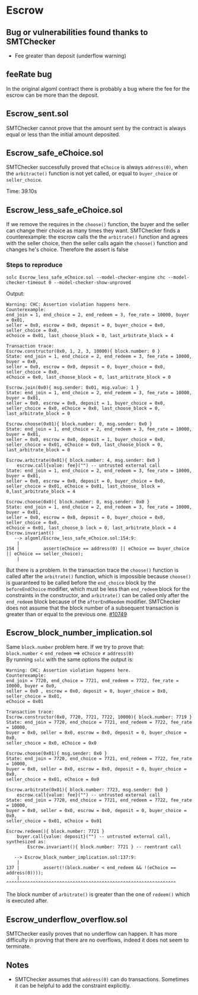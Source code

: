 # Escrow 

## Bug or vulnerabilities found thanks to SMTChecker
- Fee greater than deposit (underflow warning)

## feeRate bug
In the original algoml contract there is probably a bug where the fee for the
escrow can be more than the deposit.

## Escrow_sent.sol
SMTChecker cannot prove that the amount sent by the contract is always equal or less than the initial amount deposited.

## Escrow_safe_eChoice.sol
SMTChecker successfully proved that `eChoice` is always `address(0)`, when the
`arbitracte()` function is not yet called, or equal to `buyer_choice` or
`seller_choice`.

Time: 39.10s

## Escrow_less_safe_eChoice.sol
If we remove the requires in the `choose()` function, the buyer and the seller
can change their choice as many times they want. SMTChecker finds a
counterexample: the escrow calls the the `arbitrate()` function and agrees with
the seller choice, then the seller calls again the `choose()` function and
changes he's choice. Therefore the assert is false

### Steps to reproduce
```
solc Escrow_less_safe_eChoice.sol --model-checker-engine chc --model-checker-timeout 0 --model-checker-show-unproved
```
Output:
```
Warning: CHC: Assertion violation happens here.
Counterexample:
end_join = 1, end_choice = 2, end_redeem = 3, fee_rate = 10000, buyer = 0x01,
seller = 0x0, escrow = 0x0, deposit = 0, buyer_choice = 0x0, seller_choice = 0x0, 
eChoice = 0x01, last_choose_block = 0, last_arbitrate_block = 4

Transaction trace:
Escrow.constructor(0x0, 1, 2, 3, 10000){ block.number: 0 }
State: end_join = 1, end_choice = 2, end_redeem = 3, fee_rate = 10000, buyer = 0x0, 
seller = 0x0, escrow = 0x0, deposit = 0, buyer_choice = 0x0, seller_choice = 0x0, 
eChoice = 0x0, last_choose_block = 0, last_arbitrate_block = 0

Escrow.join(0x0){ msg.sender: 0x01, msg.value: 1 }
State: end_join = 1, end_choice = 2, end_redeem = 3, fee_rate = 10000, buyer = 0x01, 
seller = 0x0, escrow = 0x0, deposit = 1, buyer_choice = 0x0,
seller_choice = 0x0, eChoice = 0x0, last_choose_block = 0, last_arbitrate_block = 0

Escrow.choose(0x01){ block.number: 0, msg.sender: 0x0 }
State: end_join = 1, end_choice = 2, end_redeem = 3, fee_rate = 10000, buyer = 0x01, 
seller = 0x0, escrow = 0x0, deposit = 1, buyer_choice = 0x0,
seller_choice = 0x01, eChoice = 0x0, last_choose_block = 0,
last_arbitrate_block = 0

Escrow.arbitrate(0x01){ block.number: 4, msg.sender: 0x0 }
    escrow.call{value: fee}("") -- untrusted external call
State: end_join = 1, end_choice = 2, end_redeem = 3, fee_rate = 10000, buyer = 0x01, 
seller = 0x0, escrow = 0x0, deposit = 0, buyer_choice = 0x0,
seller_choice = 0x01, eChoice = 0x01, last_choose_ block = 0,last_arbitrate_block = 4

Escrow.choose(0x0){ block.number: 0, msg.sender: 0x0 }
State: end_join = 1, end_choice = 2, end_redeem = 3, fee_rate = 10000, buyer = 0x01, 
seller = 0x0, escrow = 0x0, deposit = 0, buyer_choice = 0x0, seller_choice = 0x0, 
eChoice = 0x01, last_choose_b lock = 0, last_arbitrate_block = 4
Escrow.invariant()
   --> algoml/Escrow_less_safe_eChoice.sol:154:9:
    |
154 |         assert(eChoice == address(0) || eChoice == buyer_choice || eChoice == seller_choice);
    |
```
But there is a problem. In the transaction trace the `choose()` function is
called after the `arbitrate()` function, which is impossible because `choose()`
is guaranteed to be called before the `end_choice` block by the
`beforeEndChoice` modifier, which must be less than `end_redeem` block for the
constraints in the constructor, and `arbitrate()` can be called only after the
`end_redeem` block because of the `afterEndReedem` modifier. SMTChecker does
not assume that the block number of a subsequent transaction is greater than or
equal to the previous one. [#10749](https://github.com/ethereum/solidity/issues/10749)

## Escrow_block_number_implication.sol
Same `block.number` problem here.
If we try to prove that:\
$\texttt{block.number} < \texttt{end\_redeem} \implies \texttt{eChoice} \neq
\texttt{address(0)}$\
By running `solc` with the same options the output is:
```
Warning: CHC: Assertion violation happens here.
Counterexample:
end_join = 7720, end_choice = 7721, end_redeem = 7722, fee_rate = 10000, buyer = 0x0, 
seller = 0x0 , escrow = 0x0, deposit = 0, buyer_choice = 0x0, seller_choice = 0x01, 
eChoice = 0x01

Transaction trace:
Escrow.constructor(0x0, 7720, 7721, 7722, 10000){ block.number: 7719 }
State: end_join = 7720, end_choice = 7721, end_redeem = 7722, fee_rate = 10000,
buyer = 0x0, seller = 0x0, escrow = 0x0, deposit = 0, buyer_choice = 0x0,
seller_choice = 0x0, eChoice = 0x0

Escrow.choose(0x01){ msg.sender: 0x0 }
State: end_join = 7720, end_choice = 7721, end_redeem = 7722, fee_rate = 10000,
buyer = 0x0, seller = 0x0, escrow = 0x0, deposit = 0, buyer_choice = 0x0,
seller_choice = 0x01, eChoice = 0x0

Escrow.arbitrate(0x01){ block.number: 7723, msg.sender: 0x0 }
    escrow.call{value: fee}("") -- untrusted external call
State: end_join = 7720, end_choice = 7721, end_redeem = 7722, fee_rate = 10000,
buyer = 0x0, seller = 0x0, escrow = 0x0, deposit = 0, buyer_choice = 0x0,
seller_choice = 0x01, eChoice = 0x01

Escrow.redeem(){ block.number: 7721 }
    buyer.call{value: deposit}("") -- untrusted external call, synthesized as:
        Escrow.invariant(){ block.number: 7721 } -- reentrant call

   --> Escrow_block_number_implication.sol:137:9:
    |
137 |         assert(!(block.number < end_redeem && !(eChoice == address(0))));
    |         ^^^^^^^^^^^^^^^^^^^^^^^^^^^^^^^^^^^^^^^^^^^^^^^^^^^^^^^^^^^^^^^^
```
The block number of `arbitrate()` is greater than the one of `redeem()` which
is executed after.

## Escrow_underflow_overflow.sol
SMTChecker easily proves that no underflow can happen.
It has more difficulty in proving that there are no overflows, indeed it does not seem to terminate.

## Notes
- SMTChecker assumes that `address(0)` can do transactions. Sometimes it can be
  helpful to add the constraint explicitly.
